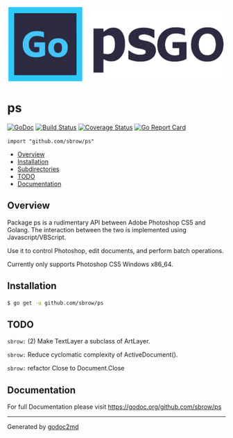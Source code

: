 ![logo](logo.png)
# ps
[![GoDoc](https://godoc.org/github.com/sbrow/ps?status.svg)](https://godoc.org/github.com/sbrow/ps) [![Build Status](https://travis-ci.org/sbrow/ps.svg?branch=master)](https://travis-ci.org/sbrow/ps) [![Coverage Status](https://coveralls.io/repos/github/sbrow/ps/badge.svg?branch=master)](https://coveralls.io/github/sbrow/ps?branch=master) [![Go Report Card](https://goreportcard.com/badge/github.com/sbrow/ps)](https://goreportcard.com/report/github.com/sbrow/ps)

`import "github.com/sbrow/ps"`

* [Overview](#pkg-overview)
* [Installation](pkg-installation)
* [Subdirectories](#pkg-subdirectories)
* [TODO](#pkg-note-TODO)
* [Documentation](#pkg-doc)

## <a name="pkg-overview">Overview</a>
Package ps is a rudimentary API between Adobe Photoshop CS5 and Golang.
The interaction between the two is implemented using Javascript/VBScript.

Use it to control Photoshop, edit documents, and perform batch operations.

Currently only supports Photoshop CS5 Windows x86_64.





## <a name="pkg-installation">Installation</a>
```sh
$ go get -u github.com/sbrow/ps
```
<!---

#### <a name="pkg-examples">Examples</a>
* [JSLayer](example_JSLayer_test.go)

--->



## <a name="pkg-note-TODO">TODO</a>

`sbrow:` (2) Make TextLayer a subclass of ArtLayer.

`sbrow:` Reduce cyclomatic complexity of ActiveDocument().

`sbrow:` refactor Close to Document.Close

## <a name="pkg-doc">Documentation</a>
For full Documentation please visit https://godoc.org/github.com/sbrow/ps
- - -


Generated by [godoc2md](http://godoc.org/github.com/davecheney/godoc2md)
